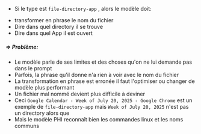 * Si le type est `file-directory-app` , alors le modèle doit:
- transformer en phrase le nom du fichier 
- Dire dans quel directory il se trouve
- Dire dans quel App il est ouvert
##### => Problème:
- Le modèle parle de ses limites et des choses qu'on ne lui demande pas dans le prompt
- Parfois, la phrase qu'il donne n'a rien à voir avec le nom du fichier
- La transformation en phrase est erronée il faut l'optimiser ou changer de modèle plus performant
- Un fichier mal nommé devient plus difficile à deviner
- Ceci `Google Calendar - Week of July 20, 2025 - Google Chrome` est un exemple de `file-directory-app` mais `Week of July 20, 2025` n'est pas un directory alors que 
- Mais le modèle PHI reconnaît bien les commandes linux et les noms communs